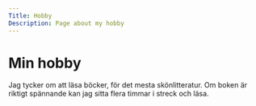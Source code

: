 ```yaml
---
Title: Hobby
Description: Page about my hobby
---
```


Min hobby
==================

Jag tycker om att läsa böcker, för det mesta skönlitteratur. Om boken är riktigt spännande kan 
jag sitta flera timmar i streck och läsa.
